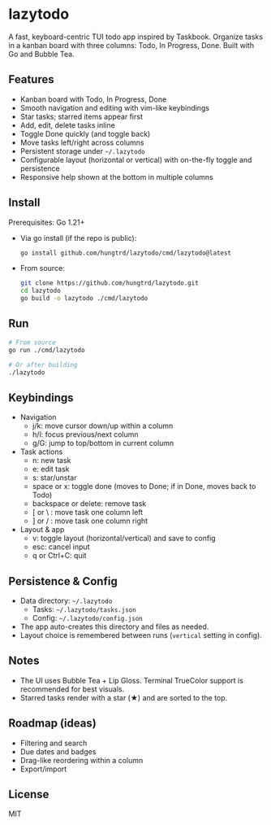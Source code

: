 # lazytodo

A fast, keyboard-centric TUI todo app inspired by Taskbook. Organize tasks in a kanban board with three columns: Todo, In Progress, Done. Built with Go and Bubble Tea.

## Features
- Kanban board with Todo, In Progress, Done
- Smooth navigation and editing with vim-like keybindings
- Star tasks; starred items appear first
- Add, edit, delete tasks inline
- Toggle Done quickly (and toggle back)
- Move tasks left/right across columns
- Persistent storage under `~/.lazytodo`
- Configurable layout (horizontal or vertical) with on-the-fly toggle and persistence
- Responsive help shown at the bottom in multiple columns

## Install
Prerequisites: Go 1.21+

- Via go install (if the repo is public):
  ```bash
  go install github.com/hungtrd/lazytodo/cmd/lazytodo@latest
  ```

- From source:
  ```bash
  git clone https://github.com/hungtrd/lazytodo.git
  cd lazytodo
  go build -o lazytodo ./cmd/lazytodo
  ```

## Run
```bash
# From source
go run ./cmd/lazytodo

# Or after building
./lazytodo
```

## Keybindings
- Navigation
  - j/k: move cursor down/up within a column
  - h/l: focus previous/next column
  - g/G: jump to top/bottom in current column
- Task actions
  - n: new task
  - e: edit task
  - s: star/unstar
  - space or x: toggle done (moves to Done; if in Done, moves back to Todo)
  - backspace or delete: remove task
  - [ or \\ : move task one column left
  - ] or /   : move task one column right
- Layout & app
  - v: toggle layout (horizontal/vertical) and save to config
  - esc: cancel input
  - q or Ctrl+C: quit

## Persistence & Config
- Data directory: `~/.lazytodo`
  - Tasks: `~/.lazytodo/tasks.json`
  - Config: `~/.lazytodo/config.json`
- The app auto-creates this directory and files as needed.
- Layout choice is remembered between runs (`vertical` setting in config).

## Notes
- The UI uses Bubble Tea + Lip Gloss. Terminal TrueColor support is recommended for best visuals.
- Starred tasks render with a star (★) and are sorted to the top.

## Roadmap (ideas)
- Filtering and search
- Due dates and badges
- Drag-like reordering within a column
- Export/import

## License
MIT
